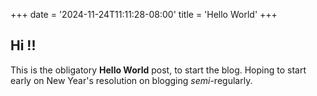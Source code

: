 +++
date = '2024-11-24T11:11:28-08:00'
title = 'Hello World'
+++
## Hi !!

This is the obligatory **Hello World** post, to start the blog. Hoping to start early on New Year's resolution on blogging *semi*-regularly.

